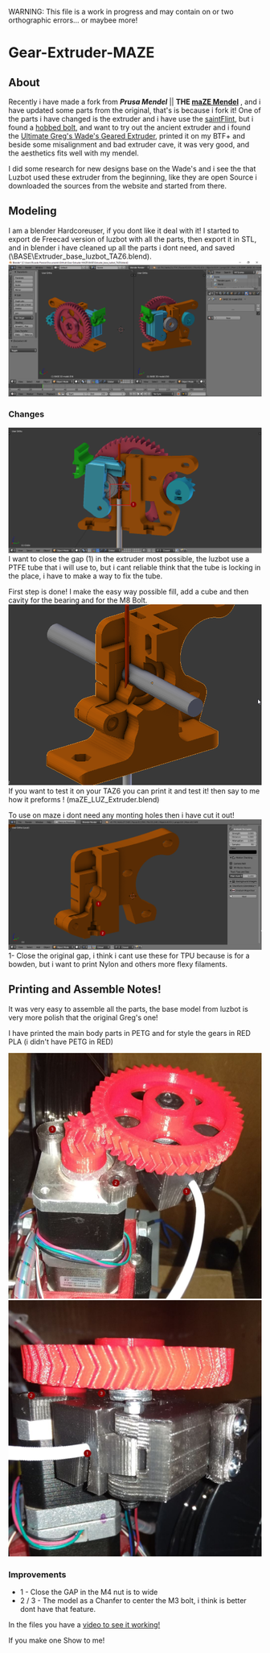 WARNING: This file is a work in progress and may contain on or two orthographic errors... or maybee more!

# Gear-Extruder-MAZE
## About
Recently i have made a fork from ***Prusa Mendel*** || **THE [maZE Mendel](https://github.com/3devangelist/PrusaMendel)** , and i have updated some parts from the original, that's is because i fork it!
 One of the parts i have changed is the extruder and i have use the [saintFlint](https://github.com/3devangelist/PrusaMendel#141-saintflint), but i found a [hobbed bolt](https://cdn.shopify.com/s/files/1/0872/7944/products/1_8c6b686b-f2ac-4743-8a19-2f0bfe31ab02.jpg?v=1491874714), and want to try out the ancient extruder and i found the [Ultimate Greg's Wade's Geared Extruder](https://www.thingiverse.com/thing:961630), printed it on my BTF+ and beside some misalignment and bad extruder cave, it was very good, and the aesthetics fits well with my mendel.

I did some research for new designs base on the Wade's and i see the that Luzbot used these extruder from the beginning, like they are open Source i downloaded the sources from the website and started from there.

## Modeling

I am a blender Hardcoreuser, if you dont like it deal with it!
I started to export de Freecad version of luzbot with all the parts, then export it in STL, and in blender i have cleaned up all the parts i dont need, and saved (\BASE\Extruder_base_luzbot_TAZ6.blend).
![1](images/BASE_image.png)

### Changes

![2](images/Corte_inicial.png)
I want to close the gap (1) in the extruder most possible, the luzbot use a PTFE tube that i will use to, but i cant reliable think that the tube is locking in the place, i have to make a way to fix the tube.

First step is done!
I make the easy way possible fill, add a cube and then cavity for the bearing and for the M8 Bolt.
![](images/Primeira_parte_fill.png)
If you want to test it on your TAZ6 you can print it and test it! then say to me how it preforms ! (maZE_LUZ_Extruder.blend)

To use on maze i dont need any monting holes then i have cut it out!
![4](images/final.png)
1- Close the original gap, i think i cant use these for TPU because is for a bowden, but i want to print Nylon and others more flexy filaments. 

## Printing and Assemble Notes!

It was very easy to assemble all the parts, the base model from luzbot is very more polish that the original Greg's one!

I have printed the main body parts in PETG and for style the gears in RED PLA (i didn't have PETG in RED)

![](images/Foto_real_1.jpg)
![](images/Foto_real_2.jpg)



### Improvements

* 1 - Close the GAP in the M4 nut is to wide
* 2 / 3 - The model as a Chanfer to center the M3 bolt, i think is better dont have that feature.

In the files you have a [video to see it working!](https://youtu.be/d04AriiR1MQ)

If you make one Show to me!
